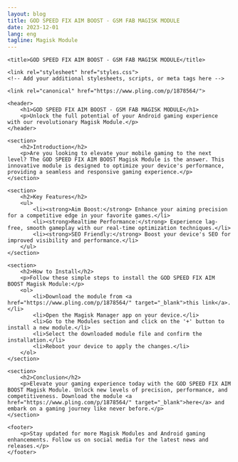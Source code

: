 ```yaml
---
layout: blog
title: GOD SPEED FIX AIM BOOST - GSM FAB MAGISK MODULE
date: 2023-12-01
lang: eng
tagline: Magisk Module
---
```


<!DOCTYPE html>
<html lang="en">

<head>
    <meta charset="UTF-8">
    <meta name="viewport" content="width=device-width, initial-scale=1.0">
    <meta name="description" content="Enhance your Android gaming experience with the GOD SPEED FIX AIM BOOST Magisk Module. Optimize your device for peak gaming performance.">
    <meta name="keywords" content="GOD SPEED FIX AIM BOOST, GSM FAB Magisk Module, Android gaming, Magisk Module, Gaming performance boost">
    <meta name="author" content="Your Name">

    <title>GOD SPEED FIX AIM BOOST - GSM FAB MAGISK MODULE</title>

    <link rel="stylesheet" href="styles.css">
    <!-- Add your additional stylesheets, scripts, or meta tags here -->

    <link rel="canonical" href="https://www.pling.com/p/1878564/">
</head>

<body>

    <header>
        <h1>GOD SPEED FIX AIM BOOST - GSM FAB MAGISK MODULE</h1>
        <p>Unlock the full potential of your Android gaming experience with our revolutionary Magisk Module.</p>
    </header>

    <section>
        <h2>Introduction</h2>
        <p>Are you looking to elevate your mobile gaming to the next level? The GOD SPEED FIX AIM BOOST Magisk Module is the answer. This innovative module is designed to optimize your device's performance, providing a seamless and responsive gaming experience.</p>
    </section>

    <section>
        <h2>Key Features</h2>
        <ul>
            <li><strong>Aim Boost:</strong> Enhance your aiming precision for a competitive edge in your favorite games.</li>
            <li><strong>Realtime Performance:</strong> Experience lag-free, smooth gameplay with our real-time optimization techniques.</li>
            <li><strong>SEO Friendly:</strong> Boost your device's SEO for improved visibility and performance.</li>
        </ul>
    </section>

    <section>
        <h2>How to Install</h2>
        <p>Follow these simple steps to install the GOD SPEED FIX AIM BOOST Magisk Module:</p>
        <ol>
            <li>Download the module from <a href="https://www.pling.com/p/1878564/" target="_blank">this link</a>.</li>
            <li>Open the Magisk Manager app on your device.</li>
            <li>Go to the Modules section and click on the '+' button to install a new module.</li>
            <li>Select the downloaded module file and confirm the installation.</li>
            <li>Reboot your device to apply the changes.</li>
        </ol>
    </section>

    <section>
        <h2>Conclusion</h2>
        <p>Elevate your gaming experience today with the GOD SPEED FIX AIM BOOST Magisk Module. Unlock new levels of precision, performance, and competitiveness. Download the module <a href="https://www.pling.com/p/1878564/" target="_blank">here</a> and embark on a gaming journey like never before.</p>
    </section>

    <footer>
        <p>Stay updated for more Magisk Modules and Android gaming enhancements. Follow us on social media for the latest news and releases.</p>
    </footer>

</body>

</html>
